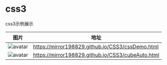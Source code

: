 # css3
css3示例展示  

|图片|地址|
|---|---|
| ![avatar](https://mirror198829.github.io/static/css/cssDemo.png) | https://mirror198829.github.io/CSS3/cssDemo.html |
| ![avatar](https://mirror198829.github.io/static/css/cubeAuto.png) | https://mirror198829.github.io/CSS3/cubeAuto.html |
